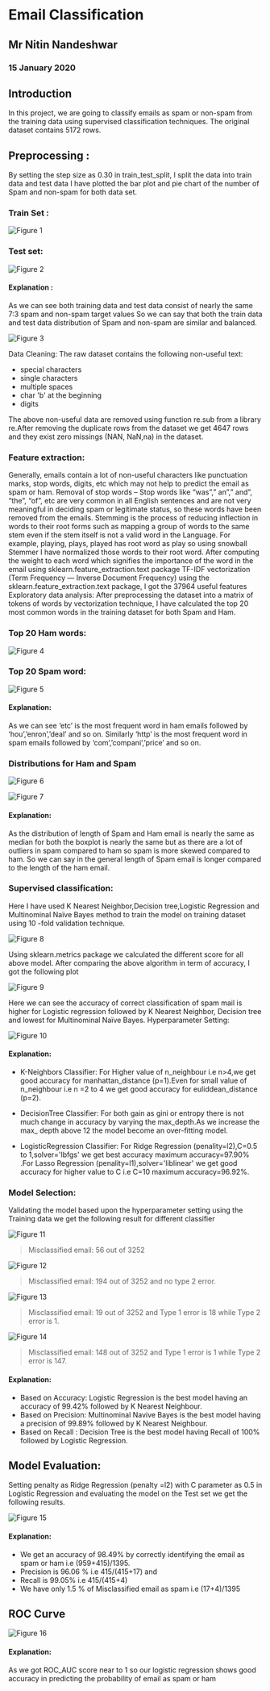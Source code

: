 # Email Classification

## Mr Nitin Nandeshwar
### 15 January 2020

## Introduction

 In this project, we are going to classify emails as spam or non-spam from the training data using supervised classification techniques. The original dataset contains 5172 rows.

## Preprocessing :

By setting the step size as 0.30 in train_test_split, I split the data into train data and test data I have plotted the bar plot and pie chart of the number of Spam and non-spam for both data set.
### Train Set :

![Figure 1](Images/1.PNG)

### Test set:

![Figure 2](Images/2.PNG)

#### Explanation :

As we can see both training data and test data consist of nearly the same 7:3  spam and non-spam target values So we can say that both the train data and test data distribution of Spam and non-spam are similar and balanced.

![Figure 3](Images/3.PNG)

Data Cleaning:
The raw dataset contains the following non-useful text:
* special characters
* single characters 
* multiple spaces
* char 'b' at the beginning
* digits

The above non-useful data are removed using function re.sub from a library re.After removing the duplicate rows from the dataset we get 4647 rows and they exist zero missings (NAN, NaN,na) in the dataset.

### Feature extraction:
Generally, emails contain a lot of non-useful characters like punctuation marks, stop words, digits, etc which may not help to predict the email as spam or ham.
Removal of stop words – Stop words like “was”,” an”,” and”, “the”, “of”, etc are very common in all English sentences and are not very meaningful in deciding spam or legitimate status, so these words have been removed from the emails.
Stemming is the process of reducing inflection in words to their root forms such as mapping a group of words to the same stem even if the stem itself is not a valid word in the Language. For example, playing, plays, played has root word as play so using snowball Stemmer  I have normalized those words to their root word.
After computing the  weight to each word which signifies the importance of the word in the email using sklearn.feature_extraction.text package  TF-IDF vectorization (Term Frequency — Inverse Document Frequency) using the sklearn.feature_extraction.text package, I got the 37964 useful features 
Exploratory data analysis:
After preprocessing the dataset into a matrix of tokens of words by vectorization technique, I have calculated the top 20 most common words in the training dataset for both Spam and Ham.

### Top 20 Ham words:

![Figure 4](Images/4.PNG)

### Top 20 Spam word:

![Figure 5](Images/5.PNG)

#### Explanation:
As we can see ‘etc’ is the most frequent word in ham emails followed by ‘hou’,’enron’,’deal’ and so on.
Similarly ‘http’ is the most frequent word in spam emails followed by ‘com’,’compani’,’price’ and so on.

### Distributions for Ham and Spam

![Figure 6](Images/6.PNG)

![Figure 7](Images/7.PNG)

#### Explanation:
As the distribution of length of Spam and Ham email is nearly the same as median for both the boxplot is nearly the same but as there are a lot of outliers in spam compared to ham so spam is more skewed compared to ham. So we can say in the general length of  Spam email is longer compared to the length of the ham email.

### Supervised classification:
Here I have used  K Nearest Neighbor,Decision tree,Logistic Regression and Multinominal Naïve Bayes method to train the model on training dataset using 10 -fold validation technique.

![Figure 8](Images/8.PNG)

Using sklearn.metrics package we calculated the different score for all above model.
After comparing the above algorithm in term of accuracy, I got the following plot

![Figure 9](Images/9.PNG)

Here we can see the accuracy of correct classification of spam mail is higher for Logistic regression followed by K Nearest Neighbor, Decision tree and lowest for Multinominal Naïve Bayes.
Hyperparameter Setting:

![Figure 10](Images/10.PNG)

#### Explanation:

*   K-Neighbors Classifier: For Higher value of n_neighbour i.e n>4,we get good accuracy for manhattan_distance (p=1).Even for small value of n_neighbour i.e n =2 to 4 we get good accuracy for euliddean_distance (p=2).

* DecisionTree Classifier: For both gain as gini or entropy there is not much change in accuracy by varying the max_depth.As we increase the max_ depth above 12 the model become an over-fitting model.

* LogisticRegression Classifier: For Ridge Regression (penality=l2),C=0.5 to 1,solver='lbfgs' we get best accuracy maximum accuracy=97.90% .For Lasso Regression (penality=l1),solver='liblinear' we get good accuracy for higher value to C i.e C=10 maximum accuracy=96.92%.

### Model Selection:
Validating the model based upon the hyperparameter setting using the Training data we get the following result for different classifier

![Figure 11](Images/11.PNG)

> Misclassified email: 56 out of 3252 

![Figure 12](Images/12.PNG)

> Misclassified email: 194 out of 3252  and no type 2 error.

![Figure 13](Images/13.PNG)

> Misclassified email: 19 out of 3252  and Type 1 error is 18 while Type 2 error is 1.

![Figure 14](Images/14.PNG)

> Misclassified email: 148 out of 3252  and Type 1 error is 1 while Type 2 error is 147.

#### Explanation:
* Based on Accuracy: Logistic Regression is the best model having an accuracy of 99.42% followed by K Nearest Neighbour.
* Based on Precision: Multinominal Navive Bayes is the best model having a precision of 99.89% followed by K Nearest Neighbour.
* Based on Recall : Decision Tree is the best model having Recall of 100% followed by Logistic Regression.

## Model Evaluation:
Setting penalty as Ridge Regression (penalty =l2) with C parameter as 0.5 in Logistic Regression and evaluating the model on the Test set we get the following results.

![Figure 15](Images/15.PNG)

#### Explanation:
* We get an accuracy of 98.49% by correctly identifying the email as spam or ham i.e (959+415)/1395.
* Precision is 96.06 % i.e 415/(415+17) and 
* Recall is 99.05% i.e 415/(415+4) 
* We have only 1.5 % of Misclassified email as spam i.e (17+4)/1395

## ROC Curve

![Figure 16](Images/16.PNG)

#### Explanation:
As we got ROC_AUC score near to 1 so our logistic regression shows good accuracy in predicting the probability of email as spam or ham



